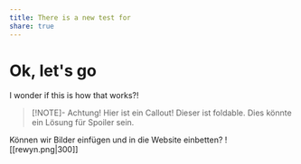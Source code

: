 ```yaml
---
title: There is a new test for
share: true
---
```


# Ok, let's go
I wonder if this is how that works?!


> [!NOTE]- Achtung!
> Hier ist ein Callout! 
> Dieser ist foldable. Dies könnte ein Lösung für Spoiler sein.

Können wir Bilder einfügen und in die Website einbetten?
![[rewyn.png|300]] 